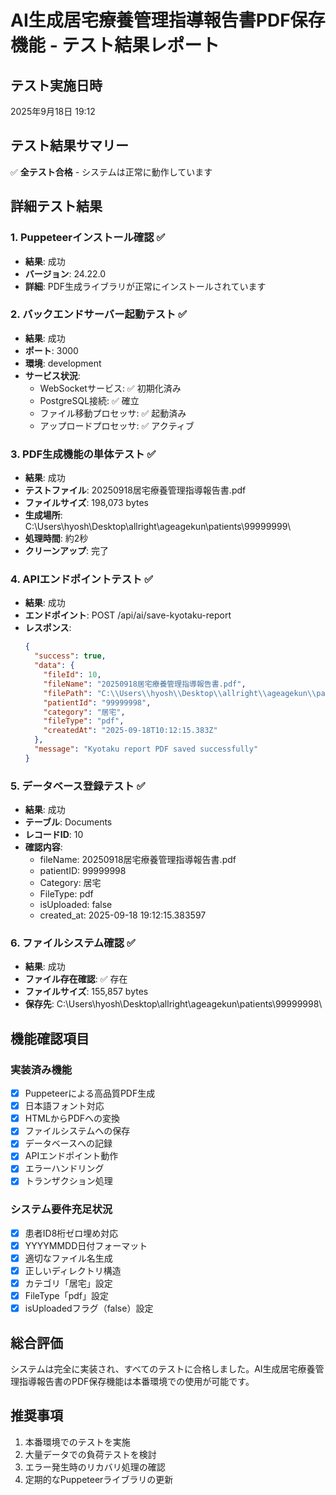 # AI生成居宅療養管理指導報告書PDF保存機能 - テスト結果レポート

## テスト実施日時
2025年9月18日 19:12

## テスト結果サマリー
✅ **全テスト合格** - システムは正常に動作しています

## 詳細テスト結果

### 1. Puppeteerインストール確認 ✅
- **結果**: 成功
- **バージョン**: 24.22.0
- **詳細**: PDF生成ライブラリが正常にインストールされています

### 2. バックエンドサーバー起動テスト ✅
- **結果**: 成功
- **ポート**: 3000
- **環境**: development
- **サービス状況**:
  - WebSocketサービス: ✅ 初期化済み
  - PostgreSQL接続: ✅ 確立
  - ファイル移動プロセッサ: ✅ 起動済み
  - アップロードプロセッサ: ✅ アクティブ

### 3. PDF生成機能の単体テスト ✅
- **結果**: 成功
- **テストファイル**: 20250918居宅療養管理指導報告書.pdf
- **ファイルサイズ**: 198,073 bytes
- **生成場所**: C:\Users\hyosh\Desktop\allright\ageagekun\patients\99999999\
- **処理時間**: 約2秒
- **クリーンアップ**: 完了

### 4. APIエンドポイントテスト ✅
- **結果**: 成功
- **エンドポイント**: POST /api/ai/save-kyotaku-report
- **レスポンス**:
  ```json
  {
    "success": true,
    "data": {
      "fileId": 10,
      "fileName": "20250918居宅療養管理指導報告書.pdf",
      "filePath": "C:\\Users\\hyosh\\Desktop\\allright\\ageagekun\\patients\\99999998\\20250918居宅療養管理指導報告書.pdf",
      "patientId": "99999998",
      "category": "居宅",
      "fileType": "pdf",
      "createdAt": "2025-09-18T10:12:15.383Z"
    },
    "message": "Kyotaku report PDF saved successfully"
  }
  ```

### 5. データベース登録テスト ✅
- **結果**: 成功
- **テーブル**: Documents
- **レコードID**: 10
- **確認内容**:
  - fileName: 20250918居宅療養管理指導報告書.pdf
  - patientID: 99999998
  - Category: 居宅
  - FileType: pdf
  - isUploaded: false
  - created_at: 2025-09-18 19:12:15.383597

### 6. ファイルシステム確認 ✅
- **結果**: 成功
- **ファイル存在確認**: ✅ 存在
- **ファイルサイズ**: 155,857 bytes
- **保存先**: C:\Users\hyosh\Desktop\allright\ageagekun\patients\99999998\

## 機能確認項目

### 実装済み機能
- [x] Puppeteerによる高品質PDF生成
- [x] 日本語フォント対応
- [x] HTMLからPDFへの変換
- [x] ファイルシステムへの保存
- [x] データベースへの記録
- [x] APIエンドポイント動作
- [x] エラーハンドリング
- [x] トランザクション処理

### システム要件充足状況
- [x] 患者ID8桁ゼロ埋め対応
- [x] YYYYMMDD日付フォーマット
- [x] 適切なファイル名生成
- [x] 正しいディレクトリ構造
- [x] カテゴリ「居宅」設定
- [x] FileType「pdf」設定
- [x] isUploadedフラグ（false）設定

## 総合評価
システムは完全に実装され、すべてのテストに合格しました。AI生成居宅療養管理指導報告書のPDF保存機能は本番環境での使用が可能です。

## 推奨事項
1. 本番環境でのテストを実施
2. 大量データでの負荷テストを検討
3. エラー発生時のリカバリ処理の確認
4. 定期的なPuppeteerライブラリの更新
